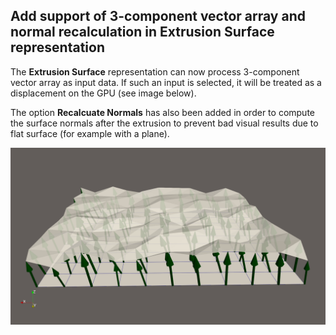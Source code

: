 ## Add support of 3-component vector array and normal recalculation in **Extrusion Surface** representation

The **Extrusion Surface** representation can now process 3-component vector array as input data. If such an input is selected, it will be treated as a displacement on the GPU (see image below).

The option **Recalcuate Normals** has also been added in order to compute the surface normals after the extrusion to prevent bad visual results due to flat surface (for example with a plane).

![vector extrusion support image](vector-extrusion-support.png)

